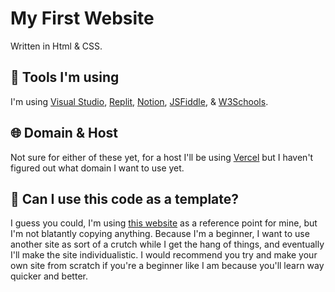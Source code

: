 # My First Website

Written in Html & CSS. 

## 🔨 Tools I'm using

I'm using [Visual Studio](https://code.visualstudio.com), [Replit](https://replit.com), [Notion](https://notion.so), [JSFiddle](https://jsfiddle.net), & [W3Schools](https://w3schools.com).

## 🌐 Domain & Host

Not sure for either of these yet, for a host I'll be using [Vercel](https://vercel.com) but I haven't figured out what domain I want to use yet. 

## 🤔 Can I use this code as a template?

I guess you could, I'm using [this website](https://ven.earth) as a reference point for mine, but I'm not blatantly copying anything. Because I'm a beginner, I want to use another site as sort of a crutch while I get the hang of things, and eventually I'll make the site individualistic. I would recommend you try and make your own site from scratch if you're a beginner like I am because you'll learn way quicker and better.
